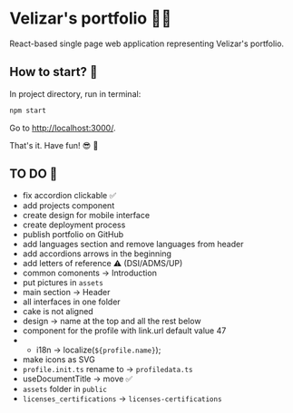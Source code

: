 # Velizar's portfolio 👨‍💼

React-based single page web application representing Velizar's portfolio.

## How to start? 🤔

In project directory, run in terminal:

```js
npm start
```

Go to <http://localhost:3000/>.

That's it. Have fun! 😎 🎉

## TO DO 📌

* fix accordion clickable ✅
* add projects component
* create design for mobile interface
* create deployment process
* publish portfolio on GitHub
* add languages section and remove languages from header
* add accordions arrows in the beginning
* add letters of reference ⚠️ (DSI/ADMS/UP)
* common comonents -> Introduction
* put pictures in `assets`
* main section -> Header
* all interfaces in one folder
* cake is not aligned
* design -> name at the top and all the rest below
* component for the profile with link.url default value 47
* * i18n -> localize(`${profile.name}`);
* make icons as SVG
* `profile.init.ts` rename to -> `profiledata.ts`
* useDocumentTitle -> move ✅
* `assets` folder in `public`
* `licenses_certifications` -> `licenses-certifications`
